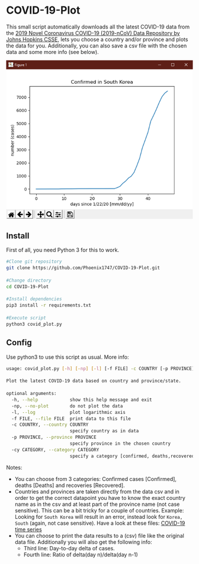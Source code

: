 # COVID-19-Plot

This small script automatically downloads all the latest COVID-19 data from the [2019 Novel Coronavirus COVID-19 (2019-nCoV) Data Repository by Johns Hopkins CSSE](https://github.com/CSSEGISandData/COVID-19), lets you choose a country and/or province and plots the data for you. Additionally, you can also save a csv file with the chosen data and some more info (see below).

![ExampleFigure](screenshots/figure.png)

## Install

First of all, you need Python 3 for this to work.

```bash
#Clone git repository
git clone https://github.com/Phoenix1747/COVID-19-Plot.git

#Change directory
cd COVID-19-Plot

#Install dependencies
pip3 install -r requirements.txt

#Execute script
python3 covid_plot.py
```

## Config

Use python3 to use this script as usual. More info:

```bash
usage: covid_plot.py [-h] [-np] [-l] [-f FILE] -c COUNTRY [-p PROVINCE] [-cy CATEGORY]

Plot the latest COVID-19 data based on country and province/state.

optional arguments:
  -h, --help            show this help message and exit
  -np, --no-plot        do not plot the data
  -l, --log             plot logarithmic axis
  -f FILE, --file FILE  print data to this file
  -c COUNTRY, --country COUNTRY
                        specify country as in data
  -p PROVINCE, --province PROVINCE
                        specify province in the chosen country
  -cy CATEGORY, --category CATEGORY
                        specify a category [confirmed, deaths,recovered]
```

Notes:

- You can choose from 3 categories: Confirmed cases [Confirmed], deaths [Deaths] and recoveries [Recovered].
- Countries and provinces are taken directly from the data csv and in order to get the correct datapoint you have to know the exact country name as in the csv and at least part of the province name (not case sensitive). This can be a bit tricky for a couple of countries. Example: Looking for `South Korea` will result in an error, instead look for `Korea, South` (again, not case sensitive). Have a look at these files: [COVID-19 time series](https://github.com/CSSEGISandData/COVID-19/tree/master/csse_covid_19_data/csse_covid_19_time_series)
- You can choose to print the data results to a (csv) file like the original data file. Additionally you will also get the following info:
  - Third line: Day-to-day delta of cases.
  - Fourth line: Ratio of delta(day n)/delta(day n-1)
